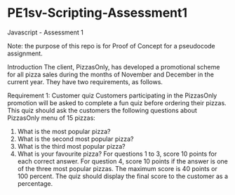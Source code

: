 # PE1sv-Scripting-Assessment1
Javascript - Assessment 1

Note: the purpose of this repo is for Proof of Concept for a pseudocode assignment.

Introduction
The client, PizzasOnly, has developed a promotional scheme for all pizza sales during the months of November and December in the current year. They have two requirements, as follows. 

Requirement 1: Customer quiz 
Customers participating in the PizzasOnly promotion will be asked to complete a fun quiz before ordering their pizzas. This quiz should ask the customers the following questions about PizzasOnly menu of 15 pizzas:
1.	What is the most popular pizza? 
2.	What is the second most popular pizza? 
3.	What is the third most popular pizza? 
4.	What is your favourite pizza? 
For questions 1 to 3, score 10 points for each correct answer. For question 4, score 10 points if the answer is one of the three most popular pizzas. The maximum score is 40 points or 100 percent. The quiz should display the final score to the customer as a percentage.

